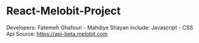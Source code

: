 # React-Melobit-Project
Developers: Fatemeh Ghafouri - Mahdiye Shayan
include: Javascript - CSS
Api Source: https://api-beta.melobit.com
